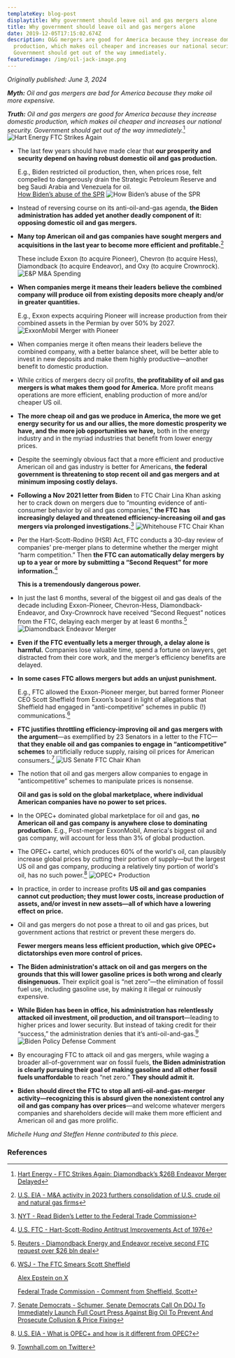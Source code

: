 ```yaml
---
templateKey: blog-post
displaytitle: Why government should leave oil and gas mergers alone
title: Why government should leave oil and gas mergers alone
date: 2019-12-05T17:15:02.674Z
description: O&G mergers are good for America because they increase domestic
  production, which makes oil cheaper and increases our national security.
  Government should get out of the way immediately.
featuredimage: /img/oil-jack-image.png
---
```

_Originally published: June 3, 2024_

***Myth:*** *Oil and gas mergers are bad for America because they make oil more expensive.*

***Truth:*** *Oil and gas mergers are good for America because they increase domestic production, which makes oil cheaper and increases our national security. Government should get out of the way immediately.*[^1]
    ![Hart Energy FTC Strikes Again](/img/ftc-strikes-again.jpg)

- The last few years should have made clear that **our prosperity and security depend on having robust domestic oil and gas production.**

    E.g., Biden restricted oil production, then, when prices rose, felt compelled to dangerously drain the Strategic Petroleum Reserve and beg Saudi Arabia and Venezuela for oil.\
    [How Biden’s abuse of the SPR](https://energytalkingpoints.com/spr/)
    ![How Biden’s abuse of the SPR](/img/biden-spr.jpg)

- Instead of reversing course on its anti-oil-and-gas agenda, **the Biden administration has added yet another deadly component of it: opposing domestic oil and gas mergers.**

- **Many top American oil and gas companies have sought mergers and acquisitions in the last year to become more efficient and profitable.**[^2]

    These include Exxon (to acquire Pioneer), Chevron (to acquire Hess), Diamondback (to acquire Endeavor), and Oxy (to acquire Crownrock).
    ![E&P M&A Spending](/img/manda-spending.jpg)

- **When companies merge it means their leaders believe the combined company will produce oil from existing deposits more cheaply and/or in greater quantities.**

    E.g., Exxon expects acquiring Pioneer will increase production from their combined assets in the Permian by over 50% by 2027.
    ![ExxonMobil Merger with Pioneer](/img/exxon-pioneer-merger.jpg)

- When companies merge it often means their leaders believe the combined company, with a better balance sheet, will be better able to invest in new deposits and make them highly productive—another benefit to domestic production.

- While critics of mergers decry oil profits, **the profitability of oil and gas mergers is what makes them good for America.** More profit means operations are more efficient, enabling production of more and/or cheaper US oil.

- **The more cheap oil and gas we produce in America, the more we get energy security for us and our allies, the more domestic prosperity we have, and the more job opportunities we have,** both in the energy industry and in the myriad industries that benefit from lower energy prices.

- Despite the seemingly obvious fact that a more efficient and productive American oil and gas industry is better for Americans, **the federal government is threatening to stop recent oil and gas mergers and at minimum imposing costly delays.**

- **Following a Nov 2021 letter from Biden** to FTC Chair Lina Khan asking her to crack down on mergers due to “mounting evidence of anti-consumer behavior by oil and gas companies,” **the FTC has increasingly delayed and threatened efficiency-increasing oil and gas mergers via prolonged investigations.**[^3]
    ![Whitehouse FTC Chair Khan](/img/whitehouse-chair-khan.jpg)

- Per the Hart-Scott-Rodino (HSR) Act, FTC conducts a 30-day review of companies’ pre-merger plans to determine whether the merger might “harm competition.” Then **the FTC can automatically delay mergers by up to a year or more by submitting a “Second Request” for more information.**[^4]

    **This is a tremendously dangerous power.**

- In just the last 6 months, several of the biggest oil and gas deals of the decade including Exxon-Pioneer, Chevron-Hess, Diamondback-Endeavor, and Oxy-Crownrock have received “Second Request” notices from the FTC, delaying each merger by at least 6 months.[^5]
    ![Diamondback Endeavor Merger](/img/diamondback-endeavor.jpg)

- **Even if the FTC eventually lets a merger through, a delay alone is harmful.** Companies lose valuable time, spend a fortune on lawyers, get distracted from their core work, and the merger’s efficiency benefits are delayed.

- **In some cases FTC allows mergers but adds an unjust punishment.**

    E.g., FTC allowed the Exxon-Pioneer merger, but barred former Pioneer CEO Scott Sheffield from Exxon’s board in light of allegations that Sheffield had engaged in “anti-competitive” schemes in public (!) communications.[^6]

- **FTC justifies throttling efficiency-improving oil and gas mergers with the argument**—as exemplified by 23 Senators in a letter to the FTC—**that they enable oil and gas companies to engage in “anticompetitive” schemes** to artificially reduce supply, raising oil prices for American consumers.[^7]
    ![US Senate FTC Chair Khan](/img/us-senate-lina-khan.jpg)

- The notion that oil and gas mergers allow companies to engage in “anticompetitive” schemes to manipulate prices is nonsense.

    **Oil and gas is sold on the global marketplace, where individual American companies have no power to set prices.**

- In the OPEC+ dominated global marketplace for oil and gas, **no American oil and gas company is anywhere close to dominating production.** E.g., Post-merger ExxonMobil, America's biggest oil and gas company, will account for less than 3% of global production.

- The OPEC+ cartel, which produces 60% of the world's oil, can plausibly increase global prices by cutting their portion of supply—but the largest US oil and gas company, producing a relatively tiny portion of world's oil, has no such power.[^8]
    ![OPEC+ Production](/img/opec-production.jpg)

- In practice, in order to increase profits **US oil and gas companies cannot cut production; they must lower costs, increase production of assets, and/or invest in new assets—all of which have a lowering effect on price.**

- Oil and gas mergers do not pose a threat to oil and gas prices, but government actions that restrict or prevent these mergers do.

    **Fewer mergers means less efficient production, which give OPEC+ dictatorships even more control of prices.**

- **The Biden administration's attack on oil and gas mergers on the grounds that this will lower gasoline prices is both wrong and clearly disingenuous.** Their explicit goal is “net zero”—the elimination of fossil fuel use, including gasoline use, by making it illegal or ruinously expensive.

- **While Biden has been in office, his administration has relentlessly attacked oil investment, oil production, and oil transport**—leading to higher prices and lower security. But instead of taking credit for their “success,” the administration denies that it’s anti-oil-and-gas.[^9]
    ![Biden Policy Defense Comment](/img/biden-comment.jpg)

- By encouraging FTC to attack oil and gas mergers, while waging a broader all-of-government war on fossil fuels, **the Biden administration is clearly pursuing their goal of making gasoline and all other fossil fuels unaffordable** to reach “net zero.” **They should admit it.**

- **Biden should direct the FTC to stop all anti-oil-and-gas-merger activity—recognizing this is absurd given the nonexistent control any oil and gas company has over prices**—and welcome whatever mergers companies and shareholders decide will make them more efficient and American oil and gas more prolific.

_Michelle Hung and Steffen Henne contributed to this piece._

### References

[^1]: [Hart Energy - FTC Strikes Again: Diamondback’s $26B Endeavor Merger Delayed](https://www.hartenergy.com/exclusives/ftc-strikes-again-diamondbacks-26b-endeavor-merger-delayed-209003)

[^2]: [U.S. EIA - M&A activity in 2023 furthers consolidation of U.S. crude oil and natural gas firms](https://www.eia.gov/todayinenergy/detail.php?id=61603)

[^3]: [NYT - Read Biden’s Letter to the Federal Trade Commission](https://www.nytimes.com/interactive/2021/11/17/us/ftc-gas-prices.html)

[^4]: [U.S. FTC - Hart-Scott-Rodino Antitrust Improvements Act of 1976](https://www.ftc.gov/legal-library/browse/statutes/hart-scott-rodino-antitrust-improvements-act-1976)

[^5]: [Reuters - Diamondback Energy and Endeavor receive second FTC request over $26 bln deal](https://www.reuters.com/markets/commodities/diamondback-energy-endeavor-receive-second-ftc-request-over-26-bln-deal-2024-04-29/)

[^6]: 
    [WSJ - The FTC Smears Scott Sheffield](https://www.wsj.com/articles/federal-trade-commission-scott-sheffield-pioneer-exxon-mobil-opec-lina-khan-cbfaeba4)

    [Alex Epstein on X](https://x.com/AlexEpstein/status/1795501502607524106)

    [Federal Trade Commission - Comment from Sheffield, Scott](https://www.regulations.gov/comment/FTC-2024-0027-0003)

[^7]: [Senate Democrats - Schumer, Senate Democrats Call On DOJ To Immediately Launch Full Court Press Against Big Oil To Prevent And Prosecute Collusion & Price Fixing](https://www.democrats.senate.gov/newsroom/press-releases/schumer-senate-democrats-call-on-doj-to-immediately-launch-full-court-press-against-big-oil-to-prevent-and-prosecute-collusion-and-price-fixing)

[^8]: [U.S. EIA - What is OPEC+ and how is it different from OPEC?](https://www.eia.gov/todayinenergy/detail.php?id=61102)

[^9]: [Townhall.com on Twitter](https://x.com/townhallcom/status/1501235888445169669)
